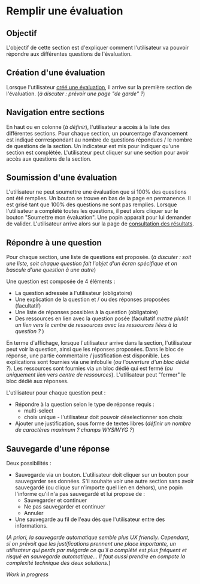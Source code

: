 # Remplir une évaluation

## Objectif

L'objectif de cette section est d'expliquer comment l'utilisateur va pouvoir répondre aux différentes questions de l'évaluation.

## Création d'une évaluation

Lorsque l'utilisateur [créé une évaluation](./evaluation-user.md), il arrive sur la première section de l'évaluation.
(_à discuter : prévoir une page "de garde" ?_)

## Navigation entre sections

En haut ou en colonne (_à définir_), l'utilisateur a accès à la liste des différentes sections.
Pour chaque section, un pourcentage d'avancement est indiqué corrrespondant au nombre de questions répondues / le nombre de questions de la section.
Un indicateur est mis pour indiquer qu'une section est complétée.
L'utilisateur peut cliquer sur une section pour avoir accès aux questions de la section.

## Soumission d'une évaluation

L'utilisateur ne peut soumettre une évaluation que si 100% des questions ont été remplies.
Un bouton se trouve en bas de la page en permanence. Il est grisé tant que 100% des questions ne sont pas remplies.
Lorsque l'utilisateur a complété toutes les questions, il peut alors cliquer sur le bouton "Soumettre mon évaluation".
Une popin apparait pour lui demander de valider.
L'utilisateur arrive alors sur la page de [consultation des résultats](./results-user.md).

## Répondre à une question

Pour chaque section, une liste de questions est proposée.
(_à discuter : soit une liste, soit chaque question fait l'objet d'un écran spécifique et on bascule d'une question à une autre_)

Une question est composée de 4 éléments :
- La question adressée à l'utilisateur (obligatoire)
- Une explication de la question et / ou des réponses proposées (facultatif)
- Une liste de réponses possibles à la question (obligatoire)
- Des ressources en lien avec la question posée (facultatif _mettre plutôt un lien vers le centre de ressources avec les ressources liées à la question ?_ )

En terme d'affichage, lorsque l'utilisateur arrive dans la section, l'utilisateur peut voir la question, ainsi que les réponses proposées.
Dans le bloc de réponse, une partie commentaire / justification est disponible.
Les explications sont fournies via une infobulle (_ou l'ouverture d'un bloc dédié ?_).
Les ressources sont fournies via un bloc dédié qui est fermé (_ou uniquement lien vers centre de ressources_).
L'utilisateur peut "fermer" le bloc dédié aux réponses.

L'utilisateur pour chaque question peut :
- Répondre à la question selon le type de réponse requis :
  - multi-select
  - choix unique - l'utilisateur doit pouvoir déselectionner son choix
- Ajouter une justification, sous forme de textes libres (_définir un nombre de caractères maximum ? champs WYSIWYG ?_)

## Sauvegarde d'une réponse

Deux possibilités :
- Sauvegarde via un bouton. L'utilisateur doit cliquer sur un bouton pour sauvegarder ses données. S'il souhaite voir une autre section sans avoir sauvegardé (ou clique sur n'importe quel lien en dehors), une popin l'informe qu'il n'a pas sauvegardé et lui propose de :
  - Sauvegarder et continuer
  - Ne pas sauvegarder et continuer
  - Annuler
- Une sauvegarde au fil de l'eau dès que l'utilisateur entre des informations.

(_A priori, la sauvegarde automatique semble plus UX friendly. Cependant, si on prévoit que les justifications prennent une place importante, un utilisateur qui perds par mégarde ce qu'il a complété est plus fréquent et risqué en sauvegarde automatique... Il faut aussi prendre en compote la complexité technique des deux solutions._)

_Work in progress_
